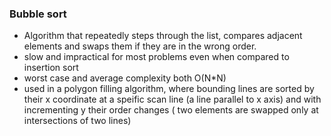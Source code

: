 ###  Bubble sort
- Algorithm that repeatedly steps through the list, compares adjacent elements and swaps them if they are in the wrong order.
- slow and impractical for most problems even when compared to insertion sort
- worst case and average complexity both O(N*N)
- used in a polygon filling algorithm, where bounding lines are sorted by their x coordinate at a speific scan line (a line parallel to x axis) and with incrementing y their order changes ( two elements are swapped only at intersections of two lines)